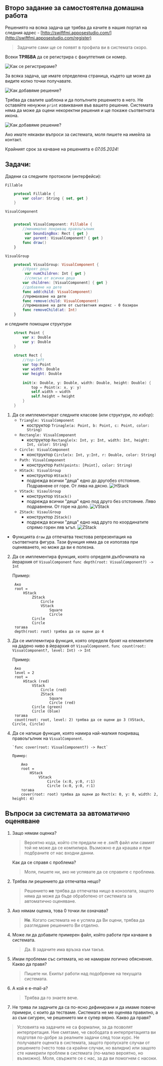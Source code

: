 ## Второ задание за самостоятелна домашна работа

Решениятo на всяка задача ще трябва да качите в нашия портал на следния адрес - [http://swiftfmi.apposestudio.com/](http://swiftfmi.apposestudio.com/register)

> Задачите сами ще се появят в профила ви в системата скоро.

Всеки __ТРЯБВА__ да се регистрира с факултетния си номер.

![Как се регистрираме?](assets/register.png)

За всяка задача, ще имате определена страница, където ще може да видите колко точки получавате.

![Как добавяме решение?](assets/task1.png)

Трябва да свалите шаблона и да попълните решението в него. Не оставяйте ненужни `print` извиквания във вашето решение. Системата няма да може да оцени некоректни решения и ще покаже съответната икона.

![Как добавяме решение?](assets/task1_template.png)

Ако имате някакви въпроси за системата, моля пишете на имейла за контакт.

Крайният срок за качване на решенията е _07.05.2024_!


## Задачи:

Дадени са следните протоколи (интерфейси):

`Fillable`

```swift
    protocol Fillable {
        var color: String { set, get }
    }
```

`VisualComponent`

```swift

    protocol VisualComponent: Fillable {
        //минимално покриващ правоъгълник
         var boundingBox: Rect { get }
         var parent: VisualComponent? { get }
        func draw()
    }
```
`VisualGroup`

```swift
    protocol VisualGroup: VisualComponent {
        //броят деца
         var numChildren: Int { get }
         //списък от всички деца
        var children: [VisualComponent] { get }
        //добавяне на дете
        func add(child: VisualComponent)
        //премахване на дете
        func remove(child: VisualComponent)
        //премахване на дете от съответния индекс - 0 базиран
        func removeChild(at: Int)
    }
```
и следните помощни структури

```swift    
    struct Point {
        var x: Double
        var y: Double
    }
    
    struct Rect {
        //top-left
        var top:Point
        var width: Double
        var height: Double
        
        init(x: Double, y: Double, width: Double, height: Double) {
            top = Point(x: x, y: y)
            self.width = width
            self.height = height
        }
    }
```
1. Да се имплементират следните класове (или структури, _по избор_):
    * `Triangle: VisualComponent `
        * коструктор `Trinagle(a: Point, b: Point, c: Point, color: String)`
    * `Rectangle: VisualComponent `
        * коструктор `Rectangle(x: Int, y: Int, width: Int, height: Int, color: String)`         
    * `Circle: VisualComponent `
        *  конструктор `Circle(x: Int, y:Int, r: Double, color: String)`
    *  `Path: VisualComponent `
        *  конструктор `Path(points: [Point], color: String)`
    * `HStack: VisualGroup`
        *  конструктор `HStack()`
        *  подрежда всички "деца" едно до другобез отстояние. Подравнене от горе. От лява на дясно.
        ![HStack](assets/HStack.png)
    * `VStack: VisaulGroup`
        *  конструктор `VStack()`
        *  подрежда всички "деца" едно под друго без отстояние. Ляво подравнени. От горе на доло.
        ![VStack](assets/VStack.png)
    * `ZStack: VisaulGroup`
        *  конструктор `ZStack()`
        *  подрежда всички "деца" едно над друго по координатите спрямо горен ляв ъгъл.
        ![ZStack](assets/ZStack.png)

* Функцията `draw` да отпечатва текстова репрезентация на съответната фигура. Тази функция
няма да се използва при оценяването, но може да ви е полезна.

2. Да се имплементира функция, която определя дълбочината на йерархия от `VisualComponent`
	`func depth(root: VisualComponent?) -> Int`
	
	Пример:
	
		Ако	
		root = 
			HStack
				ZStack
					Circle
					VStack 
						Square
						Circle
				Circle
				Circle
		тогава
		depth(root: roоt) трябва да се оцени до 4
3. Да се имплемнтира функция, която определя броят на елементите на дадено ниво в йерархия от `VisualComponent`. 
	`func count(root: VisualComponent?, level: Int) -> Int`
	
	Пример:
	
		Ако	
		level = 2
		root = 
			HStack (red)
				VStack
					Circle (red)
                    ZStack
                        Square
                        Circle (red)
				Circle (green)
				Circle (blue)
		тогава
		count(root: roоt, level: 2) трябва да се оцени до 3 (VStack, Circle, Circle)

4.  Да се напише функция, която намира най-малкия покриващ правоъгълник на `VisualComponent`.

        `func cover(root: VisualComponent?) -> Rect`
        
        Пример:
        
            Ако    
            root = 
                HStack
                    VStack
                        Circle (x:0, y:0, r:1)
                        Circle (x:0, y:0, r:1)
            тогава
            cover(root: roоt) трябва да оцени до Rect(x: 0, y: 0, width: 2, height: 4)



## Въпроси за системата за автоматично оценяване

1. Защо нямам оценка?
     
     > Вероятно кода, който сте предали не е .swift файл или самият той не може да се компилира. Възможно е да крашва и при подбраните от нас входни данни.
     
     Как да се справя с проблема?
     
     >Моля, пишете ни, ако не успявате да се справите с проблема.
     
2. Трябва ли решението да отпечатва нещо?

    > Решението **не** трябва да отпечатва нищо в конзолата, защото няма да може да бъде обработено от системата за автоматично оценяване. 
    
3. Ако нямам оценка, това 0 точки ли означава?

    > **Не**. Когато системата не е успяла да Ви оцени, трябва да разгледаме решението Ви отделно.
    
4. Може ли да добавите примерен файл, който работи при качване в системата.
    
    > Да. В задачите има връзка към такъв.

5. Имам проблеми със ситемата, но не намирам логично обяснение. Какво да правя?
    
    > Пишете ни. Екипът работи над подобрение на текущата системата. 
    
6. А кой е e-mail-a?

    > Трябва да го знаете вече.

7. Не трява ли задачите да са по-ясно дефинирани и да имаме повече примери, с които да тестваме. Системата не ме оценява правилно, а аз съм сигурен, че решението ми е супер вярно. Какво да правя?

> Условията на задачите не са формални, за да позволят интерпретация. Ние смятаме, че свободата в интерпретацията ви подготвя по-добре за реалните задачи след този курс. Не получавате оценкта в системата, защото пропускате случаи от решението (често това са крайни случаи, но валидни) или защото сте намерили проблем в системата (по-малко вероятно, но възможно). Моля, свържете се с нас, за да ви помогнем с насоки. 

